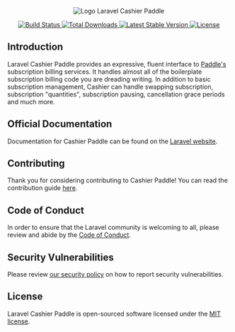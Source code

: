 <p align="center"><img src="/art/logo.svg" alt="Logo Laravel Cashier Paddle"></p>

<p align="center">
    <a href="https://github.com/presttec/laravel-cashier-paddle/actions">
        <img src="https://github.com/presttec/laravel-cashier-paddle/workflows/tests/badge.svg" alt="Build Status">
    </a>
    <a href="https://packagist.org/packages/presttec/laravel-cashier-paddle">
        <img src="https://img.shields.io/packagist/dt/presttec/laravel-cashier-paddle" alt="Total Downloads">
    </a>
    <a href="https://packagist.org/packages/presttec/laravel-cashier-paddle">
        <img src="https://img.shields.io/packagist/v/presttec/laravel-cashier-paddle" alt="Latest Stable Version">
    </a>
    <a href="https://packagist.org/packages/presttec/laravel-cashier-paddle">
        <img src="https://img.shields.io/packagist/l/presttec/laravel-cashier-paddle" alt="License">
    </a>
</p>

## Introduction

Laravel Cashier Paddle provides an expressive, fluent interface to [Paddle's](https://paddle.com) subscription billing services. It handles almost all of the boilerplate subscription billing code you are dreading writing. In addition to basic subscription management, Cashier can handle swapping subscription, subscription "quantities", subscription pausing, cancellation grace periods and much more.

## Official Documentation

Documentation for Cashier Paddle can be found on the [Laravel website](https://laravel.com/docs/cashier-paddle).

## Contributing

Thank you for considering contributing to Cashier Paddle! You can read the contribution guide [here](.github/CONTRIBUTING.md).

## Code of Conduct

In order to ensure that the Laravel community is welcoming to all, please review and abide by the [Code of Conduct](https://laravel.com/docs/contributions#code-of-conduct).

## Security Vulnerabilities

Please review [our security policy](https://github.com/presttec/laravel-cashier-paddle/security/policy) on how to report security vulnerabilities.

## License

Laravel Cashier Paddle is open-sourced software licensed under the [MIT license](LICENSE.md).
